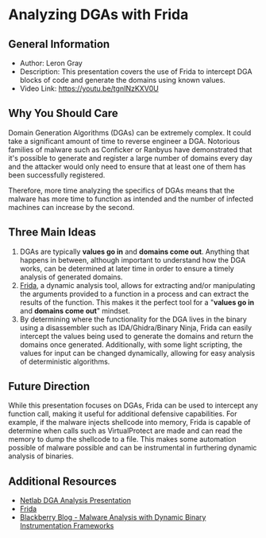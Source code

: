 # Analyzing DGAs with Frida

## General Information
* Author: Leron Gray
* Description: This presentation covers the use of Frida to intercept DGA blocks of code and generate the domains using known values.
* Video Link: https://youtu.be/tgnINzKXV0U


## Why You Should Care
Domain Generation Algorithms (DGAs) can be extremely complex. It could take a significant amount of time to reverse engineer a DGA. Notorious families of malware such as Conficker or Ranbyus have demonstrated that it's possible to generate and register a large number of domains every day and the attacker would only need to ensure that at least one of them has been successfully registered. 

Therefore, more time analyzing the specifics of DGAs means that the malware has more time to function as intended and the number of infected machines can increase by the second.

## Three Main Ideas
1. DGAs are typically **values go in** and **domains come out**. Anything that happens in between, although important to understand how the DGA works, can be determined at later time in order to ensure a timely analysis of generated domains.
2. [Frida](https://frida.re/), a dynamic analysis tool, allows for extracting and/or manipulating the arguments provided to a function in a process and can extract the results of the function. This makes it the perfect tool for a "**values go in** and **domains come out**" mindset.
3. By determining where the functionality for the DGA lives in the binary using a disassembler such as IDA/Ghidra/Binary Ninja, Frida can easily intercept the values being used to generate the domains and return the domains once generated. Additionally, with some light scripting, the values for input can be changed dynamically, allowing for easy analysis of deterministic algorithms.

## Future Direction
While this presentation focuses on DGAs, Frida can be used to intercept any function call, making it useful for additional defensive capabilities. For example, if the malware injects shellcode into memory, Frida is capable of determine when calls such as VirtualProtect are made and can read the memory to dump the shellcode to a file. This makes some automation possible of malware possible and can be instrumental in furthering dynamic analysis of binaries.

## Additional Resources
* [Netlab DGA Analysis Presentation](https://www.youtube.com/watch?v=Fy2UHawpZaQ)
* [Frida](https://frida.re/)
* [Blackberry Blog - Malware Analysis with Dynamic Binary Instrumentation Frameworks](https://blogs.blackberry.com/en/2021/04/malware-analysis-with-dynamic-binary-instrumentation-frameworks)

